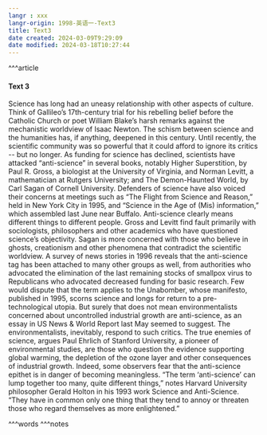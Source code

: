 ```yaml
---
langr : xxx
langr-origin: 1998-英语一-Text3
title: Text3
date created: 2024-03-09T9:29:09
date modified: 2024-03-18T10:27:44
---
```


^^^article

#### Text 3

Science has long had an uneasy relationship with other aspects of culture. Think of Gallileo’s 17th-century trial for his rebelling belief before the Catholic Church or poet William Blake’s harsh remarks against the mechanistic worldview of Isaac Newton. The schism between science and the humanities has, if anything, deepened in this century.
Until recently, the scientific community was so powerful that it could afford to ignore its critics -- but no longer. As funding for science has declined, scientists have attacked “anti-science” in several books, notably Higher Superstition, by Paul R. Gross, a biologist at the University of Virginia, and Norman Levitt, a mathematician at Rutgers University; and The Demon-Haunted World, by Carl Sagan of Cornell University.
Defenders of science have also voiced their concerns at meetings such as “The Flight from Science and Reason,” held in New York City in 1995, and “Science in the Age of (Mis) information,” which assembled last June near Buffalo.
Anti-science clearly means different things to different people. Gross and Levitt find fault primarily with sociologists, philosophers and other academics who have questioned science’s objectivity. Sagan is more concerned with those who believe in ghosts, creationism and other phenomena that contradict the scientific worldview.
A survey of news stories in 1996 reveals that the anti-science tag has been attached to many other groups as well, from authorities who advocated the elimination of the last remaining stocks of smallpox virus to Republicans who advocated decreased funding for basic research.
Few would dispute that the term applies to the Unabomber, whose manifesto, published in 1995, scorns science and longs for return to a pre-technological utopia. But surely that does not mean environmentalists concerned about uncontrolled industrial growth are anti-science, as an essay in US News & World Report last May seemed to suggest.
The environmentalists, inevitably, respond to such critics. The true enemies of science, argues Paul Ehrlich of Stanford University, a pioneer of environmental studies, are those who question the evidence supporting global warming, the depletion of the ozone layer and other consequences of industrial growth.
Indeed, some observers fear that the anti-science epithet is in danger of becoming meaningless. “The term ‘anti-science’ can lump together too many, quite different things,” notes Harvard University philosopher Gerald Holton in his 1993 work Science and Anti-Science. “They have in common only one thing that they tend to annoy or threaten those who regard themselves as more enlightened.”


^^^words
^^^notes

